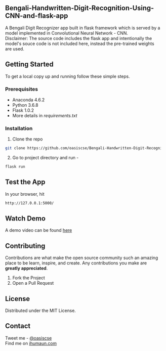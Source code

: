 ## Bengali-Handwritten-Digit-Recognition-Using-CNN-and-flask-app

A Bengali Digit Recognizer app built in flask framework which is served by a model implemented in Convolutional Neural Network - CNN.  
Disclaimer: The source code includes the flask app and intentionally the model's souce code is not included here, instead the pre-trained weights are used.


## Getting Started

To get a local copy up and running follow these simple steps.

### Prerequisites
* Anaconda 4.6.2
* Python 3.6.8
* Flask 1.0.2
* More details in <i>requirements.txt</i>

### Installation
 
1. Clone the repo
```sh
git clone https://github.com/oasiscse/Bengali-Handwritten-Digit-Recognition-Using-CNN-and-flask-app.git
```
2. Go to project directory and run -
```sh
flask run
```

## Test the App
In your browser, hit
```sh
http://127.0.0.1:5000/
```
## Watch Demo
A demo video can be found [here](https://www.youtube.com/watch?v=8WHOLr3paIk)


## Contributing

Contributions are what make the open source community such an amazing place to be learn, inspire, and create. Any contributions you make are **greatly appreciated**.

1. Fork the Project
2. Open a Pull Request

## License

Distributed under the MIT License.

## Contact

Tweet me - [@oasiscse](https://twitter.com/oasiscse)  
Find me on [ihumaun.com](http://ihumaun.com)




